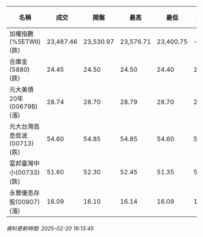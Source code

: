 | 名稱 | 成交 | 開盤 | 最高 | 最低 | 均價 | 成交金額(億) | 昨收 | 漲跌幅 | 漲跌 | 總量 | 昨量 | 振幅 |
| -------- | -------- | -------- | -------- |-------- | -------- | -------- |-------- |-------- |-------- | -------- | -------- |-------- |
|加權指數(%5ETWII) (跌)|23,487.46|23,530.97|23,576.71|23,400.75|-|3,822.73|23,604.08|0.49%|116.62|6,991,533|0|0.75%|
|合庫金(5880) (跌)|24.45|24.50|24.50|24.40|24.47|1.64|24.55|0.41%|0.10|6,699|5,963|0.41%|
|元大美債20年(00679B) (漲)|28.74|28.70|28.79|28.70|28.75|11.29|28.64|0.35%|0.10|39,260|93,667|0.31%|
|元大台灣高息低波(00713) (跌)|54.60|54.85|54.85|54.60|54.72|5.26|54.65|0.09%|0.05|9,615|10,975|0.46%|
|富邦臺灣中小(00733) (跌)|51.60|52.30|52.45|51.35|51.68|1.80|52.35|1.43%|0.75|3,475|2,723|2.10%|
|永豐優息存股(00907) (漲)|16.09|16.10|16.14|16.09|16.11|0.311|16.07|0.12%|0.02|1,933|1,843|0.31%|
###### 資料更新時間: 2025-02-20 16:13:45